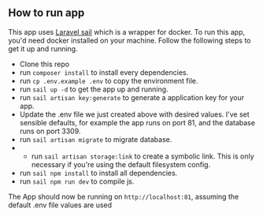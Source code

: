 ## How to run app
This app uses [Laravel sail](https://laravel.com/docs/sail) which is a wrapper for docker. To run this app, you'd need docker installed on your machine. Follow the following steps to get it up and running.

- Clone this repo
- run `composer install` to install every dependencies.
- run `cp .env.example .env` to copy the environment file.
- run `sail up -d` to get the app up and running.
- run `sail artisan key:generate` to generate a application key for your app.
- Update the .env file we just created above with desired values. I've set sensible defaults, for example the app runs on port 81, and the database runs on port 3309.
- run `sail artisan migrate` to migrate database.
- - run `sail artisan storage:link` to create a symbolic link. This is only necessary if you're using the default filesystem config.
- run `sail npm install` to install all dependencies.
- run `sail npm run dev` to compile js.

The App should now be running on `http://localhost:81`, assuming the default .env file values are used
